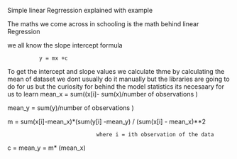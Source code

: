 Simple linear Regrression explained with example

The maths we come across in schooling is the math behind linear Regression 


we all know the slope intercept formula 
 

              y = mx +c 
              


To get the intercept and slope values we calculate thme by calculating the mean of dataset 
we dont usually do it manually but the libraries are going to do for us but the curiosity for behind the model statistics its necesaary for us to learn 
mean_x = sum((x[i]- sum(x)/number of observations )

mean_y =  sum(y)/number of observations ) 

m = sum(x[i]-mean_x)*(sum(y[i] -mean_y) / (sum(x[i] - mean_x)**2

                                where i = ith observation of the data 
																																
c = mean_y = m* (mean_x)

